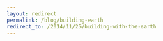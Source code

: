```yaml
---
layout: redirect
permalink: /blog/building-earth
redirect_to: /2014/11/25/building-with-the-earth
---
```

